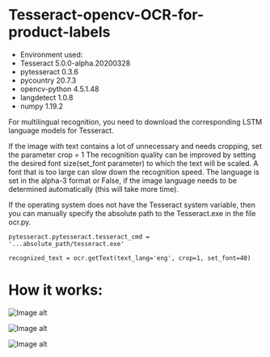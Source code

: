 # Tesseract-opencv-OCR-for-product-labels
- Environment used: 
- Tesseract           5.0.0-alpha.20200328
- pytesseract         0.3.6
- pycountry           20.7.3
- opencv-python       4.5.1.48
- langdetect          1.0.8
- numpy               1.19.2


For multilingual recognition, you need to download the corresponding LSTM language models for Tesseract.


If the image with text contains a lot of unnecessary and needs cropping, set the parameter crop = 1
The recognition quality can be improved by setting the desired font size(set_font parameter) to which the text will be scaled. A font that is too large can slow down the recognition speed.
The language is set in the alpha-3 format or False, if the image language needs to be determined automatically (this will take more time).

If the operating system does not have the Tesseract system variable, then you can manually specify the absolute path to the Tesseract.exe in the file ocr.py.

```
pytesseract.pytesseract.tesseract_cmd = '...absolute_path/tesseract.exe'
```
```
recognized_text = ocr.getText(text_lang='eng', crop=1, set_font=40)
```

How it works:
===========

![Image alt](https://github.com/a1xg/Tesseract-opencv-OCR-for-product-labels/blob/1a890c0a7a59aced0baadf4c1c029fb061a33b12/readme_images/preprocessing.png)

![Image alt](https://github.com/a1xg/Tesseract-opencv-OCR-for-product-labels/blob/f0ec47a84e0baebccff35c12dc67d1a6e2e41d21/readme_images/OCR.png)

![Image alt](https://github.com/a1xg/Tesseract-opencv-OCR-for-product-labels/blob/19a6fd5c9823a80d8c86b979d0230dd4f3cac006/readme_images/combine_image.png)
